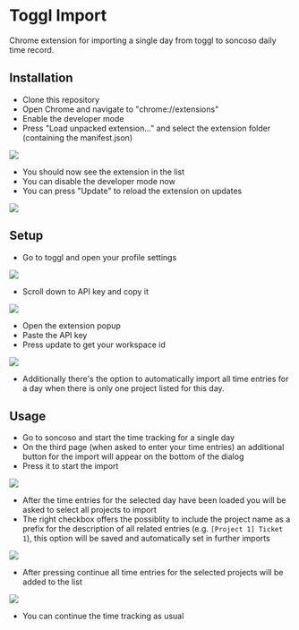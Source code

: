 # Toggl Import

Chrome extension for importing a single day from toggl to soncoso daily time record.

## Installation

- Clone this repository
- Open Chrome and navigate to "chrome://extensions"
- Enable the developer mode
- Press "Load unpacked extension..." and select the extension folder (containing the manifest.json)

![](screenshots/screenshot_install_1.png)

- You should now see the extension in the list
- You can disable the developer mode now
- You can press "Update" to reload the extension on updates

![](screenshots/screenshot_install_2.png)

## Setup

- Go to toggl and open your profile settings

![](screenshots/screenshot_setup_1.png)

- Scroll down to API key and copy it

![](screenshots/screenshot_setup_2.png)

- Open the extension popup
- Paste the API key
- Press update to get your workspace id

![](screenshots/screenshot_setup_3.png)

- Additionally there's the option to automatically import all time entries for a day when there is only one project listed for this day.

## Usage

- Go to soncoso and start the time tracking for a single day
- On the third page (when asked to enter your time entries) an additional button for the import will appear on the bottom of the dialog
- Press it to start the import

![](screenshots/screenshot_usage_1.png)

- After the time entries for the selected day have been loaded you will be asked to select all projects to import
- The right checkbox offers the possiblity to include the project name as a prefix for the description of all related entries (e.g. `[Project 1] Ticket 1`), this option will be saved and automatically set in further imports

![](screenshots/screenshot_usage_2.png)

- After pressing continue all time entries for the selected projects will be added to the list

![](screenshots/screenshot_usage_3.png)

- You can continue the time tracking as usual
